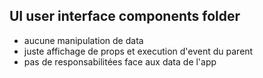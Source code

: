 ## UI user interface components folder

- aucune manipulation de data 
- juste affichage de props et execution d'event du parent
- pas de responsabilitées face aux data de l'app